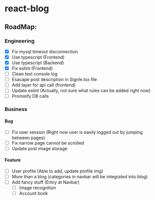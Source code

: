 # react-blog


## RoadMap:

### Engineering
- [x] Fix mysql timeout disconnection
- [x] Use typescript (Frontend)
- [x] Use typescript (Backend)
- [x] Fix eslint (Frontend)
- [ ] Clean test console log
- [ ] Esacape post description in Signle.tsx file
- [ ] Add layer for api call (frontend)
- [ ] Update eslint (Actually, not sure what rules can be added right now)
- [ ] Promisify DB calls

### Business
#### Bug
- [ ] Fix user session (Right now user is easily logged out by jumping between pages)
- [ ] Fix narrow page cannot be scrolled
- [ ] Update post image storage

#### Feature
- [ ] User profile (Able to add, update profile img)
- [ ] More than a blog (categories in navbar will be integrated into blog)
- [ ] Add fancy stuff (Entry at Navbar)
  - [ ] Image recognition
  - [ ] Account book
